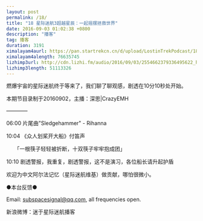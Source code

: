 ```yaml
---
layout: post
permalink: /18/
title: "18 星际迷航3超越星辰：一起摇摆拯救世界"
date: 2016-09-03 01:02:38 +0800
description: "播客"
tag: 播客 
duration: 3191
ximalayam4aurl: https://pan.startrekcn.cn/d/upload/LostinTrekPodcast/18.mp3
ximalayam4alength: 76635745
lizhimp3url: http://cdn.lizhi.fm/audio/2016/09/03/2554662379336495622_hd.mp3
lizhimp3length: 51113326
---   
```


燃爆宇宙的星际迷航终于等来了，我们聊了聊观感，剧透在10分10秒处开始。

本期节目录制于20160902，主播：深思\|CrazyEMH

————

06:00 片尾曲&quot;Sledgehammer&quot; - Rihanna

10:04 《众人划桨开大船》付笛声

　　「一根筷子轻轻被折断，十双筷子牢牢抱成团」

10:10 剧透警报，我重复，剧透警报，这不是演习，各位船长请升起护盾

欢迎为中文阿尔法记忆（星际迷航维基）做贡献，哪怕很微小。

●本台反馈●

Email: [subspacesignal@qq.com](mailto:subspacesignal@qq.com), all frequencies open.

新浪微博：迷于星际迷航播客
